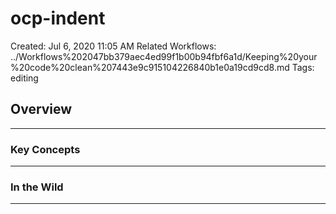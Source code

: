 # ocp-indent

Created: Jul 6, 2020 11:05 AM
Related Workflows: ../Workflows%202047bb379aec4ed99f1b00b94fbf6a1d/Keeping%20your%20code%20clean%207443e9c915104226840b1e0a19cd9cd8.md
Tags: editing

## Overview

---

### Key Concepts

---

### In the Wild

---